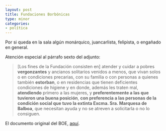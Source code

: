 ```yaml
---
layout: post
title: Fundaciones Borbónicas
type: minor
categories:
- política
---
```

<p>Por si queda en la sala algún monárquico, juancarlista, felipista, o engañado en general.</p>
<p>Atención especial al párrafo sexto del adjunto:</p>
<blockquote><p>[Los fines de la Fundación consisten en] atender y cuidar a pobres <strong>vergonzantes</strong> y ancianos solitarios venidos a menos, que vivan solos o en condiciones precarias, con su familia o con personas a quienes también <strong>estorban</strong>, o en residencias que tienen deficientes condiciones de higiene y en donde, además les traten mal, <strong>atendiendo</strong> primero a las mujeres, y <strong>preferentemente a las que tuvieron una buena posición</strong>, <strong>con preferencia a las personas de la condición social que tuvo la extinta Excma. Sra. Marquesa de Balboa</strong>, que necesitan ayuda y no se atreven a solicitarla o no lo consiguen.</p></blockquote>
<p>El documento original del BOE, <a href="http://www.boe.es/diario_boe/txt.php?id=BOE-A-2010-1164">aquí</a>.</p>
<div class="zemanta-pixie"><img class="zemanta-pixie-img" src="{{ site.baseurl }}/assets/pixy.gif?x-id=35d2f334-e7bc-84b9-8161-3811e151a5cb" alt="" /></div>
